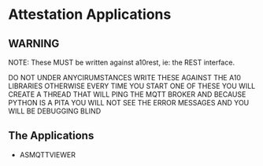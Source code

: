 # Attestation Applications

## WARNING

NOTE:  These MUST be written against a10rest, ie: the REST interface.

DO NOT UNDER ANYCIRUMSTANCES WRITE THESE AGAINST THE A10 LIBRARIES OTHERWISE EVERY TIME YOU START ONE OF THESE  YOU WILL CREATE A THREAD THAT WILL PING THE MQTT BROKER AND BECAUSE PYTHON IS A PITA YOU WILL NOT SEE THE ERROR MESSAGES AND YOU WILL BE DEBUGGING BLIND

## The Applications

   * ASMQTTVIEWER

